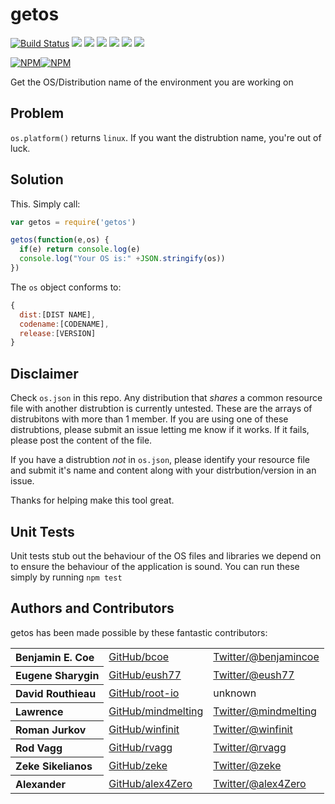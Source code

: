 # getos

[![Build Status](https://travis-ci.org/retrohacker/getos.png?branch=master)](https://travis-ci.org/retrohacker/getos) ![](https://img.shields.io/github/issues/retrohacker/getos.svg) ![](https://img.shields.io/npm/dm/getos.svg) ![](https://img.shields.io/npm/dt/getos.svg) ![](https://img.shields.io/npm/v/getos.svg) ![](https://img.shields.io/npm/l/express.svg)  ![](https://img.shields.io/twitter/url/https/github.com/retrohacker/getos.svg?style=social)

[![NPM](https://nodei.co/npm/getos.png?downloads=true&downloadRank=true&stars=true)](https://nodei.co/npm/getos/)[![NPM](https://nodei.co/npm-dl/getos.png?months=9&height=3)](https://nodei.co/npm/getos/)


Get the OS/Distribution name of the environment you are working on

## Problem

`os.platform()` returns `linux`. If you want the distrubtion name, you're out of luck.

## Solution

This. Simply call:

```js
var getos = require('getos')

getos(function(e,os) {
  if(e) return console.log(e)
  console.log("Your OS is:" +JSON.stringify(os))
})
```

The `os` object conforms to:

```js
{
  dist:[DIST NAME],
  codename:[CODENAME],
  release:[VERSION]
}
```

## Disclaimer
Check `os.json` in this repo. Any distribution that *shares* a common resource file with another distrubtion is currently untested. These are the arrays of distrubitons with more than 1 member. If you are using one of these distrubtions, please submit an issue letting me know if it works. If it fails, please post the content of the file.

If you have a distrubtion *not* in `os.json`, please identify your resource file and submit it's name and content along with your distrbution/version in an issue.

Thanks for helping make this tool great.

## Unit Tests

Unit tests stub out the behaviour of the OS files and libraries we depend on to ensure the behaviour of the application is sound. You can run these simply by running `npm test`

## Authors and Contributors

getos has been made possible by these fantastic contributors:

<table><tbody>
<tr><th align="left">Benjamin E. Coe</th><td><a href="https://github.com/bcoe">GitHub/bcoe</a></td><td><a href="http://twitter.com/benjamincoe">Twitter/@benjamincoe</a></td></tr>
<tr><th align="left">Eugene Sharygin</th><td><a href="https://github.com/eush77">GitHub/eush77</a></td><td><a href="http://twitter.com/eush77">Twitter/@eush77</a></td></tr>
<tr><th align="left">David Routhieau</th><td><a href="https://github.com/root-io">GitHub/root-io</a></td><td>unknown</td></tr>
<tr><th align="left">Lawrence</th><td><a href="https://github.com/mindmelting">GitHub/mindmelting</a></td><td><a href="http://twitter.com/mindmelting">Twitter/@mindmelting</a></td></tr>
<tr><th align="left">Roman Jurkov</th><td><a href="https://github.com/winfinit">GitHub/winfinit</a></td><td><a href="http://twitter.com/winfinit">Twitter/@winfinit</a></td></tr>
<tr><th align="left">Rod Vagg</th><td><a href="https://github.com/rvagg">GitHub/rvagg</a></td><td><a href="http://twitter.com/rvagg">Twitter/@rvagg</a></td></tr>
<tr><th align="left">Zeke Sikelianos</th><td><a href="https://github.com/zeke">GitHub/zeke</a></td><td><a href="http://twitter.com/zeke">Twitter/@zeke</a></td></tr>
<tr><th align="left">Alexander</th><td><a href="https://github.com/alex4Zero">GitHub/alex4Zero</a></td><td><a href="http://twitter.com/alex4Zero">Twitter/@alex4Zero</a></td></tr>
</tbody></table>
